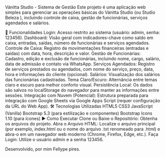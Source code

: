 Vánitta Studio - Sistema de Gestão
Este projeto é uma aplicação web simples para gerenciar as operações básicas do Vánitta Studio (ou Studio Beleza ), incluindo controle de caixa, gestão de funcionárias, serviços agendados e salários.

🌟 Funcionalidades
Login: Acesso restrito ao sistema (usuário: admin, senha: 123456).
Dashboard: Visão geral com indicadores-chave como saldo em caixa, entradas, saídas, número de funcionárias e serviços agendados.
Controle de Caixa: Registro de movimentações financeiras (entradas e saídas) com data, hora, descrição e valor.
Gestão de Funcionárias: Cadastro, edição e exclusão de funcionárias, incluindo nome, cargo, salário, data de admissão e contato via WhatsApp.
Serviços Agendados: Registro de serviços prestados ou agendados, com nome do serviço, preço, data, hora e informações do cliente (opcional).
Salários: Visualização dos salários das funcionárias cadastradas.
Tema Claro/Escuro: Alternância entre temas claro e escuro para melhor conforto visual.
Persistência Local: Os dados são salvos no localStorage do navegador para manter as informações entre sessões.
Integração com Nuvem (Potencial): Estrutura preparada para integração com Google Sheets via Google Apps Script (requer configuração da URL do Web App).
🛠️ Tecnologias Utilizadas
HTML5
CSS3
JavaScript (Vanilla)
Bootstrap 5.3 (para estilização e componentes)
Bootstrap Icons 1.10 (para ícones)
▶️ Como Executar
Clone ou Baixe o Repositório: Obtenha os arquivos do projeto.
Abra o Arquivo HTML: Localize o arquivo principal (por exemplo, index.html ou o nome do arquivo .txt renomeado para .html) e abra-o em um navegador web moderno (Chrome, Firefox, Edge, etc.).
Faça Login: Utilize o usuário admin e a senha 123456.

Desenvolvido, por mim Fellype pires.
